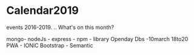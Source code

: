 # Calendar2019
events 2016-2019. ..
What's on this month?

mongo- nodeJs - express - npm - library
Openday Dbs -10march 18to20
PWA - IONIC
Bootstrap - Semantic
